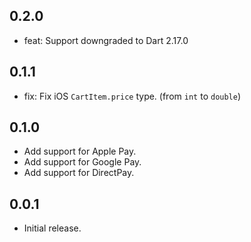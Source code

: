 ## 0.2.0

- feat: Support downgraded to Dart 2.17.0

## 0.1.1

- fix: Fix iOS `CartItem.price` type. (from `int` to `double`)

## 0.1.0

- Add support for Apple Pay.
- Add support for Google Pay.
- Add support for DirectPay.

## 0.0.1

- Initial release.
